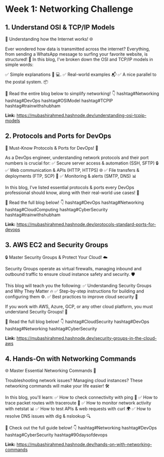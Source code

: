 # Week 1: Networking Challenge

## 1. Understand OSI & TCP/IP Models

🚀 Understanding how the Internet works! 🌐

Ever wondered how data is transmitted across the internet? Everything, from sending a WhatsApp message to surfing your favorite website, is structured! 📩 
In this blog, I've broken down the OSI and TCP/IP models in simple words: 

✅ Simple explanations 🧑 💻. 
✅ Real-world examples 📬 
✅ A nice parallel to the postal system. 📦 

📖 Read the entire blog below to simplify networking! 
👇 hashtag#Networking hashtag#DevOps hashtag#OSIModel hashtag#TCPIP hashtag#trainwithshubham

**Link:** https://mubashirahmed.hashnode.dev/understanding-osi-tcpip-models

## 2. Protocols and Ports for DevOps

🔌 Must-Know Protocols & Ports for DevOps! 🚀

As a DevOps engineer, understanding network protocols and their port numbers is crucial for:
✅ Secure server access & automation (SSH, SFTP) 🔒
✅ Web communication & APIs (HTTP, HTTPS) 🌐
✅ File transfers & deployments (FTP, SCP) 📂
✅ Monitoring & alerts (SMTP, DNS) 📊

In this blog, I’ve listed essential protocols & ports every DevOps professional should know, along with their real-world use cases! 📖

📎 Read the full blog below! 👇 
hashtag#DevOps hashtag#Networking hashtag#CloudComputing hashtag#CyberSecurity hashtag#trainwithshubham

**Link:** https://mubashirahmed.hashnode.dev/protocols-standard-ports-for-devops

## 3. AWS EC2 and Security Groups

🔒 Master Security Groups & Protect Your Cloud! ☁️

Security Groups operate as virtual firewalls, managing inbound and outbound traffic to ensure cloud instance safety and security. 🛡️ 

This blog will teach you the following: 
✅ Understanding Security Groups and Why They Matter 🔥 
✅ Step-by-step instructions for building and configuring them ⚙️. 
✅ Best practices to improve cloud security 🔐 

If you work with AWS, Azure, GCP, or any other cloud platform, you must understand Security Groups! 📖

📎 Read the full blog below! 👇 
hashtag#CloudSecurity hashtag#DevOps hashtag#Networking hashtag#CyberSecurity

**Link:** https://mubashirahmed.hashnode.dev/security-groups-in-the-cloud-aws

## 4. Hands-On with Networking Commands

🌐 Master Essential Networking Commands 🚀

Troubleshooting network issues? Managing cloud instances? 
These networking commands will make your life easier! 🛠️

In this blog, you'll learn:
✅ How to check connectivity with ping 🔌
✅ How to trace packet routes with traceroute 📡
✅ How to monitor network activity with netstat 📊
✅ How to test APIs & web requests with curl 🌍
✅ How to resolve DNS issues with dig & nslookup 🔍

📎 Check out the full guide below! 👇 
hashtag#Networking hashtag#DevOps hashtag#CyberSecurity hashtag#90daysofdevops

**Link:** https://mubashirahmed.hashnode.dev/hands-on-with-networking-commands

